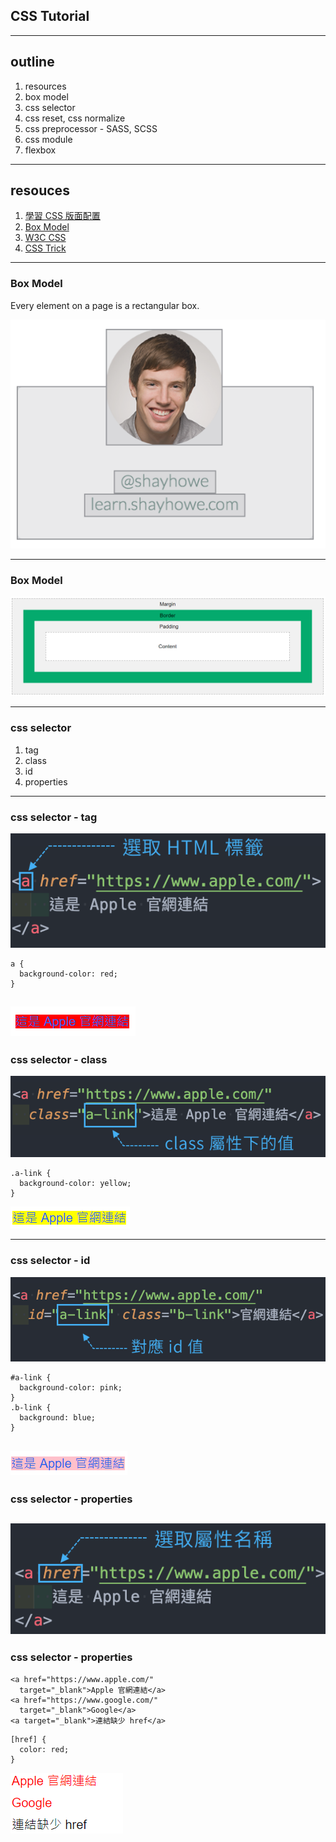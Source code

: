 ## CSS Tutorial
---
## outline
1. resources
2. box model
3. css selector
4. css reset, css normalize
5. css preprocessor - SASS, SCSS
6. css module
7. flexbox
---
## resouces
1. [學習 CSS 版面配置](https://zh-tw.learnlayout.com/)
2. [Box Model](https://learn.shayhowe.com/html-css/opening-the-box-model/)
3. [W3C CSS](https://www.w3schools.com/css/default.asp)
4. [CSS Trick](https://css-tricks.com/)

---
### Box Model
Every element on a page is a rectangular box.

![Image](/assets/imgs/box-model.PNG)

---
### Box Model

![Image](/assets/imgs/box-model-w3c.PNG)

---
### css selector
1. tag
2. class
3. id
4. properties
---
### css selector - tag

![img](/assets/imgs/css-selector-tag.PNG)
```
a {
  background-color: red;
}
```

![image](/assets/imgs/apple-link.PNG)
---
### css selector - class

![img](/assets/imgs/css-selector-class.PNG)
```
.a-link {
  background-color: yellow;
}
```

![img](/assets/imgs/apple-link-bg-yellow.PNG)

---
### css selector - id
![img](/assets/imgs/css-selector-id.PNG)

```
#a-link {
  background-color: pink;
}
.b-link {
  background: blue;
}
```

![img](/assets/imgs/apple-pink.PNG)
---
### css selector - properties

![img](/assets/imgs/css-selector-properties.PNG)
---
### css selector - properties

```
<a href="https://www.apple.com/"
  target="_blank">Apple 官網連結</a>
<a href="https://www.google.com/"
  target="_blank">Google</a>
<a target="_blank">連結缺少 href</a>
```
```
[href] {
  color: red;
}
```
![img](/assets/imgs/css-properties-style.PNG)